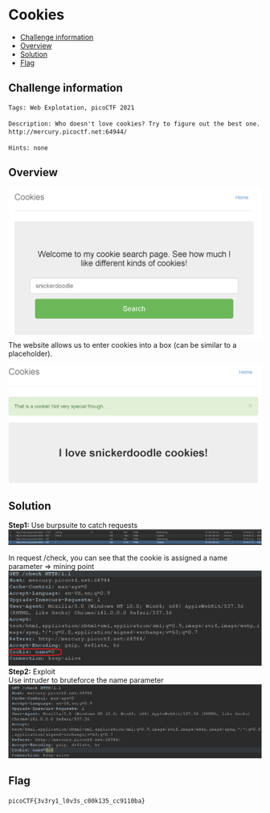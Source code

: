 # Cookies
- [Challenge information](#challenge-information)
- [Overview](#overview)
- [Solution](#solution)
- [Flag](flag)
## Challenge information
```text
Tags: Web Explotation, picoCTF 2021

Description: Who doesn't love cookies? Try to figure out the best one.
http://mercury.picoctf.net:64944/

Hints: none
```
## Overview
![alt text](./Static/Images/Cookies/image3.png)  
The website allows us to enter cookies into a box (can be similar to a placeholder).  
  
![alt text](./Static/Images/Cookies/image4.png)
## Solution
**Step1:** Use burpsuite to catch requests  
![alt text](./Static/Images/Cookies/image5.png)  
  
In request /check, you can see that the cookie is assigned a name parameter => mining point  
![alt text](./Static/Images/Cookies/image6.png)
**Step2:** Exploit  
Use intruder to bruteforce the name parameter  
![alt text](./Static/Images/Cookies/image7.png)  
## Flag
`picoCTF{3v3ry1_l0v3s_c00k135_cc9110ba}`
